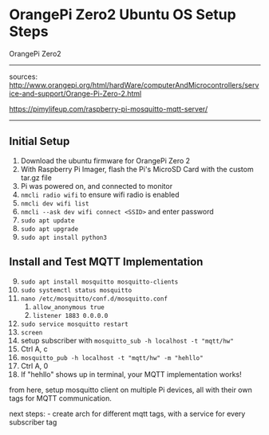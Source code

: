 # OrangePi Zero2 Ubuntu OS Setup Steps
OrangePi Zero2

---
sources:
http://www.orangepi.org/html/hardWare/computerAndMicrocontrollers/service-and-support/Orange-Pi-Zero-2.html

https://pimylifeup.com/raspberry-pi-mosquitto-mqtt-server/

---

## Initial Setup
1. Download the ubuntu firmware for OrangePi Zero 2
2. With Raspberry Pi Imager, flash the Pi's MicroSD Card with the custom tar.gz file
3. Pi was powered on, and connected to monitor
4. `nmcli radio wifi` to ensure wifi radio is enabled
5. `nmcli dev wifi list`
6. `nmcli --ask dev wifi connect <SSID>` and enter password
7. `sudo apt update`
8. `sudo apt upgrade`
9. `sudo apt install python3`

## Install and Test MQTT Implementation
9.  `sudo apt install mosquitto mosquitto-clients`
10. `sudo systemctl status mosquitto`
11. `nano /etc/mosquitto/conf.d/mosquitto.conf`
    1.  `allow_anonymous true`
    2.  `listener 1883 0.0.0.0`
12. `sudo service mosquitto restart`
13. `screen`
14. setup subscriber with `mosquitto_sub -h localhost -t "mqtt/hw"`
15. Ctrl A, c
16. `mosquitto_pub -h localhost -t "mqtt/hw" -m "hehllo"`
17. Ctrl A, 0
18. If "hehllo" shows up in terminal, your MQTT implementation works!

from here, setup mosquitto client on multiple Pi devices, all with their own tags for MQTT communication.

next steps:
    - create arch for different mqtt tags, with a service for every subscriber tag
